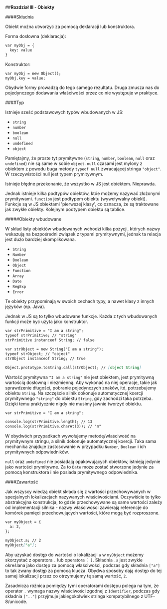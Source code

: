 ##**Rozdział III - Obiekty**

####Składnia

Obiekt można utworzyć za pomocą deklaracji lub konstruktora.

Forma dosłowna (deklaracja):
```markdown
var myObj = {
  key: value
}
```
Konstruktor:
```markdown
var myObj = new Object();
myObj.key = value;
```
Obydwie formy prowadzą do tego samego rezultatu. Druga zmusza nas do pojedynczego dodawania właściwości przez co 
nie występuje w praktyce.

####Typ

Istnieje sześć podstawowych typów wbudowanych w JS:

+ `string`
+ `number`
+ `boolean`
+ `null`
+ `undefined`
+ `object`

Pamiętajmy, że proste tyt prymitywne (`string`, `number`, `boolean`, `null` oraz `undefined`) nie są same w sobie `object`.
`null` czasami jest mylony z obiektem z powodu buga metody `typeof null` zwracającej stringa `"object"`. W rzeczywistości
null jest typem prymitywnym.

Istnieje błędne przekonanie, że wszystko w JS jest obiektem. Nieprawda.

Jednak istnieje kilka podtypów obiektów, któe możemy nazywać złożonymi prymitywami. `function` jest podtypem obiektu
(wywoływalny obiekt). Funkcje są w JS obiektami 'pierwszej klasy', co oznacza, że są traktowane jak zwykłe obiekty. Kolejnym
podtypem obiektu są tablice.

#####Obiekty wbudowane

W skład listy obiektów wbudowanych wchodzi kilka pozycji, których nazwy wskazują na bezpośredni związek z typami prymitywnymi,
jednak ta relacja jest dużo bardziej skomplikowana.

+ `String`
+ `Number`
+ `Boolean`
+ `Object`
+ `Function`
+ `Array`
+ `Date`
+ `RegExp`
+ `Error`

Te obiekty przypominają w swoich cechach typy, a nawet klasy z innych języków (np. Java).

Jednak w JS są to tylko wbudowane funkcje. Każda z tych wbudowanych funkcji może być użyta jako konstruktor.
```markdown
var strPrimitive = "I am a string";
typeof strPrimitive; // "string"
strPrimitive instanceof String; // false

var strObject = new String("I am a string");
typeof strObject; // "object"
strObject instanceof String; // true

Object.prototype.toString.call(strObject); // [object String]
```
Wartość prymitywna `"I am a string"` nie jest obiektem, jest prymitywną wartością dosłowną i niezmienną. Aby wykonać na niej operacje,
takie jak sprawdzenie długości, pobranie pojedynczych znaków, itd, potrzebujemy obiektu `String`. Na szczęście silnik
dokonuje automatycznej koercji prymitywnego `"string"` do obiektu `String`, gdy zachodzi taka potrzeba. Dzięki temu praktycznie
nigdy nie musimy jawnie tworzyć obiektu.
```markdown
var strPrimitive = "I am a string";

console.log(strPrimitive.length); // 13
console.log(strPrimitive.charAt(3)); // "m"
```
W obydwóch przypadkach wywołujemy metodę/właściwość na prymitywnym stringu, a silnik dokonuje automatycznej koercji. Taka sama
mechanika znajduje zastosowanie w przypadku `Number`, `Boolean` i ich prymitywnych odpowiedników.

`null` oraz `undefined` nie posiadają opakowujących obiektów, istnieją jedynie jako wartości prymitywne. Za to `Date` może zostać
stworzone jedynie za pomocą konstruktora i nie posiada prymitywnego odpowiednika.

####Zawartość

Jak wszyscy wiedzą obiekt składa się z wartości przechowywanych w specjalnych lokalizacjach nazywanych właściwościami.
Oczywiście to tylko abstrakcyjna konstrukcja, to gdzie przechowywane są same wartości zależy od implementacji silnika - 
nazwy właściwości zawierają referencje do komórek pamięci przechowujących wartości, które mogą być rozproszone.
```markdown
var myObject = {
  a: 2,
};

myObject.a; // 2
myObject["a"];
```
Aby uzyskać dostęp do wartości o lokalizacji `a` w `myObject` możemy skorzystać z operatora `.` lub operatora `[ ]`.
Składnia `.a` jest zwykle określana jako dostęp za pomocą właściwości, podczas gdy składnia `["a"]` to tak zwany dostęp za pomocą
klucza. Obydwa sposoby dają dostęp do tej samej lokalizacji przez co otrzymujemy tę samą wartość, `2`.

Zasadnicza różnica pomiędzy tymi operatorami dostępu polega na tym, że operator `.` wymaga nazwy właściwości zgodnej z 
`Identifier`, podczas gdy składnia `[".."]` przyjmuje jakiegokolwiek stringa kompatybilnego z UTF-8/unicode.